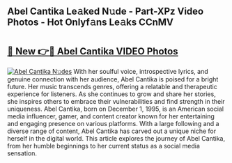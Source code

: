 ## Abel Cantika Le𝚊ked N𝚞de - Part-XPz Video Photos - Hot Onlyf𝚊ns Le𝚊ks CCnMV

# <h2><a href="http://ab7137.deff.icu/?id=Abel+Cantika">🔗 New 👉🔴 Abel Cantika VIDEO Photos</a></h2>

[![Abel Cantika N𝚞des](https://i.imgur.com/rIISA9y.gif)](http://ab7137.deff.icu/?id=Abel+Cantika)
With her soulful voice, introspective lyrics, and genuine connection with her audience, Abel Cantika is poised for a bright future. Her music transcends genres, offering a relatable and therapeutic experience for listeners. As she continues to grow and share her stories, she inspires others to embrace their vulnerabilities and find strength in their uniqueness. Abel Cantika, born on December 1, 1995, is an American social media influencer, gamer, and content creator known for her entertaining and engaging presence on various platforms. With a large following and a diverse range of content, Abel Cantika has carved out a unique niche for herself in the digital world. This article explores the journey of Abel Cantika, from her humble beginnings to her current status as a social media sensation.
